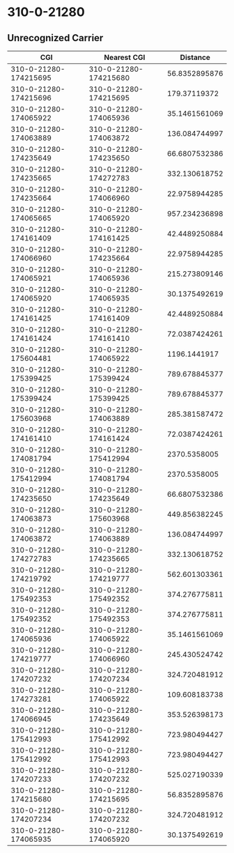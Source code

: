 # 310-0-21280
## Unrecognized Carrier


| CGI | Nearest CGI | Distance |
|-----|-------------|----------|
| 310-0-21280-174215695 | 310-0-21280-174215680 | 56.8352895876 |
| 310-0-21280-174215696 | 310-0-21280-174215695 | 179.37119372 |
| 310-0-21280-174065922 | 310-0-21280-174065936 | 35.1461561069 |
| 310-0-21280-174063889 | 310-0-21280-174063872 | 136.084744997 |
| 310-0-21280-174235649 | 310-0-21280-174235650 | 66.6807532386 |
| 310-0-21280-174235665 | 310-0-21280-174272783 | 332.130618752 |
| 310-0-21280-174235664 | 310-0-21280-174066960 | 22.9758944285 |
| 310-0-21280-174065665 | 310-0-21280-174065920 | 957.234236898 |
| 310-0-21280-174161409 | 310-0-21280-174161425 | 42.4489250884 |
| 310-0-21280-174066960 | 310-0-21280-174235664 | 22.9758944285 |
| 310-0-21280-174065921 | 310-0-21280-174065936 | 215.273809146 |
| 310-0-21280-174065920 | 310-0-21280-174065935 | 30.1375492619 |
| 310-0-21280-174161425 | 310-0-21280-174161409 | 42.4489250884 |
| 310-0-21280-174161424 | 310-0-21280-174161410 | 72.0387424261 |
| 310-0-21280-175604481 | 310-0-21280-174065922 | 1196.1441917 |
| 310-0-21280-175399425 | 310-0-21280-175399424 | 789.678845377 |
| 310-0-21280-175399424 | 310-0-21280-175399425 | 789.678845377 |
| 310-0-21280-175603968 | 310-0-21280-174063889 | 285.381587472 |
| 310-0-21280-174161410 | 310-0-21280-174161424 | 72.0387424261 |
| 310-0-21280-174081794 | 310-0-21280-175412994 | 2370.5358005 |
| 310-0-21280-175412994 | 310-0-21280-174081794 | 2370.5358005 |
| 310-0-21280-174235650 | 310-0-21280-174235649 | 66.6807532386 |
| 310-0-21280-174063873 | 310-0-21280-175603968 | 449.856382245 |
| 310-0-21280-174063872 | 310-0-21280-174063889 | 136.084744997 |
| 310-0-21280-174272783 | 310-0-21280-174235665 | 332.130618752 |
| 310-0-21280-174219792 | 310-0-21280-174219777 | 562.601303361 |
| 310-0-21280-175492353 | 310-0-21280-175492352 | 374.276775811 |
| 310-0-21280-175492352 | 310-0-21280-175492353 | 374.276775811 |
| 310-0-21280-174065936 | 310-0-21280-174065922 | 35.1461561069 |
| 310-0-21280-174219777 | 310-0-21280-174066960 | 245.430524742 |
| 310-0-21280-174207232 | 310-0-21280-174207234 | 324.720481912 |
| 310-0-21280-174273281 | 310-0-21280-174065922 | 109.608183738 |
| 310-0-21280-174066945 | 310-0-21280-174235649 | 353.526398173 |
| 310-0-21280-175412993 | 310-0-21280-175412992 | 723.980494427 |
| 310-0-21280-175412992 | 310-0-21280-175412993 | 723.980494427 |
| 310-0-21280-174207233 | 310-0-21280-174207232 | 525.027190339 |
| 310-0-21280-174215680 | 310-0-21280-174215695 | 56.8352895876 |
| 310-0-21280-174207234 | 310-0-21280-174207232 | 324.720481912 |
| 310-0-21280-174065935 | 310-0-21280-174065920 | 30.1375492619 |
